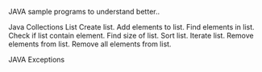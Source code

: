 JAVA sample programs to understand better..

Java Collections 
List
    Create list.
    Add elements to list.
    Find elements in list.
    Check if list contain element.
    Find size of list.
    Sort list.
    Iterate list.
    Remove elements from list.
    Remove all elements from list.    

JAVA Exceptions
